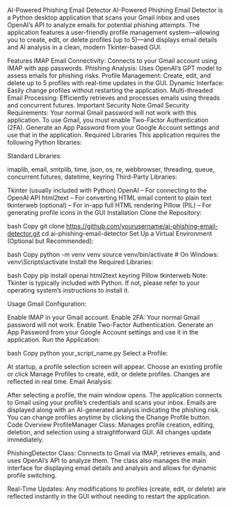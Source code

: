 AI-Powered Phishing Email Detector
AI-Powered Phishing Email Detector is a Python desktop application that scans your Gmail inbox and uses OpenAI’s API to analyze emails for potential phishing attempts. The application features a user-friendly profile management system—allowing you to create, edit, or delete profiles (up to 5)—and displays email details and AI analysis in a clean, modern Tkinter-based GUI.

Features
IMAP Email Connectivity: Connects to your Gmail account using IMAP with app passwords.
Phishing Analysis: Uses OpenAI’s GPT model to assess emails for phishing risks.
Profile Management: Create, edit, and delete up to 5 profiles with real-time updates in the GUI.
Dynamic Interface: Easily change profiles without restarting the application.
Multi-threaded Email Processing: Efficiently retrieves and processes emails using threads and concurrent futures.
Important Security Note
Gmail Security Requirements:
Your normal Gmail password will not work with this application.
To use Gmail, you must enable Two-Factor Authentication (2FA).
Generate an App Password from your Google Account settings and use that in the application.
Required Libraries
This application requires the following Python libraries:

Standard Libraries:

imaplib, email, smtplib, time, json, os, re, webbrowser, threading, queue, concurrent.futures, datetime, keyring
Third-Party Libraries:

Tkinter (usually included with Python)
OpenAI – For connecting to the OpenAI API
html2text – For converting HTML email content to plain text
tkinterweb (optional) – For in-app full HTML rendering
Pillow (PIL) – For generating profile icons in the GUI
Installation
Clone the Repository:

bash
Copy
git clone https://github.com/yourusername/ai-phishing-email-detector.git
cd ai-phishing-email-detector
Set Up a Virtual Environment (Optional but Recommended):

bash
Copy
python -m venv venv
source venv/bin/activate  # On Windows: venv\Scripts\activate
Install the Required Libraries:

bash
Copy
pip install openai html2text keyring Pillow tkinterweb
Note: Tkinter is typically included with Python. If not, please refer to your operating system’s instructions to install it.

Usage
Gmail Configuration:

Enable IMAP in your Gmail account.
Enable 2FA: Your normal Gmail password will not work. Enable Two-Factor Authentication.
Generate an App Password from your Google Account settings and use it in the application.
Run the Application:

bash
Copy
python your_script_name.py
Select a Profile:

At startup, a profile selection screen will appear.
Choose an existing profile or click Manage Profiles to create, edit, or delete profiles.
Changes are reflected in real time.
Email Analysis:

After selecting a profile, the main window opens.
The application connects to Gmail using your profile’s credentials and scans your inbox.
Emails are displayed along with an AI-generated analysis indicating the phishing risk.
You can change profiles anytime by clicking the Change Profile button.
Code Overview
ProfileManager Class:
Manages profile creation, editing, deletion, and selection using a straightforward GUI. All changes update immediately.

PhishingDetector Class:
Connects to Gmail via IMAP, retrieves emails, and uses OpenAI’s API to analyze them. The class also manages the main interface for displaying email details and analysis and allows for dynamic profile switching.

Real-Time Updates:
Any modifications to profiles (create, edit, or delete) are reflected instantly in the GUI without needing to restart the application.
